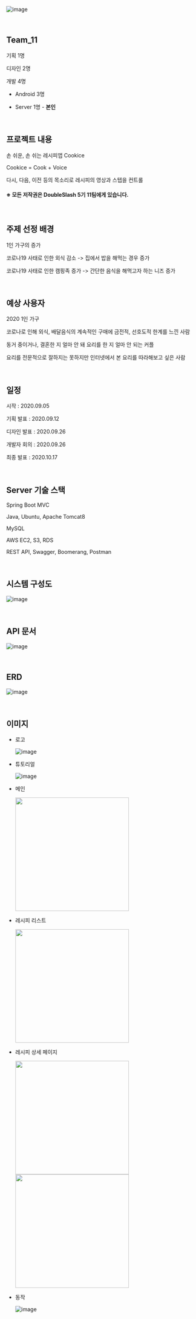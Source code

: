 
  ![image](https://user-images.githubusercontent.com/48934537/96716662-4cfa3480-13e0-11eb-8c98-f5975adea053.png)

<br>

## Team_11

기획 1명

디자인 2명
  
개발 4명

  * Android 3명
  
  * Server 1명 - **본인**
  
<br>  
  
## 프로젝트 내용

손 쉬운, 손 쉬는 레시피앱 Cookice
  
Cookice = Cook + Voice

다시, 다음, 이전 등의 목소리로 레시피의 영상과 스텝을 컨트롤

#### ※ 모든 저작권은 DoubleSlash 5기 11팀에게 있습니다.

<br>

## 주제 선정 배경

1인 가구의 증가
  
코로나19 사태로 인한 외식 감소 -> 집에서 밥을 해먹는 경우 증가
  
코로나19 사태로 인한 캠핑족 증가 -> 간단한 음식을 해먹고자 하는 니즈 증가

<br>

## 예상 사용자

2020 1인 가구
  
코로나로 인해 외식, 배달음식의 계속적인 구매에 금전적, 선호도적 한계를 느낀 사람

동거 중이거나, 결혼한 지 얼마 안 돼 요리를 한 지 얼마 안 되는 커플

요리를 전문적으로 잘하지는 못하지만 인터넷에서 본 요리를 따라해보고 싶은 사람  

<br>

## 일정

시작 : 2020.09.05
  
기획 발표 : 2020.09.12
  
디자인 발표 : 2020.09.26
  
개발자 회의 : 2020.09.26
  
최종 발표 : 2020.10.17

<br>

## Server 기술 스택

Spring Boot MVC

Java, Ubuntu, Apache Tomcat8

MySQL

AWS EC2, S3, RDS

REST API, Swagger, Boomerang, Postman

<br>

## 시스템 구성도

![image](https://user-images.githubusercontent.com/48934537/96720847-440c6180-13e6-11eb-960a-730dbf09a097.png)

<br>

## API 문서

![image](https://user-images.githubusercontent.com/48934537/96720034-360a1100-13e5-11eb-82e3-02a89890aa66.png)

<br>

## ERD

![image](https://user-images.githubusercontent.com/48934537/96719910-06f39f80-13e5-11eb-9c74-89d5399a64a1.png)

<br>

## 이미지

  * 로고
  
    ![image](https://user-images.githubusercontent.com/48934537/96720947-6b632e80-13e6-11eb-8637-83399c948ce1.png)
    
  * 튜토리얼
  
    ![image](https://user-images.githubusercontent.com/48934537/96721764-8f733f80-13e7-11eb-8bd9-282049291c04.png)

  * 메인
  
    <img src = "https://user-images.githubusercontent.com/48934537/96721539-3c00f180-13e7-11eb-85aa-53abce04ba30.png" width="300px">
    
  * 레시피 리스트
  
    <img src = "https://user-images.githubusercontent.com/48934537/96721863-aade4a80-13e7-11eb-9308-3fb63720f198.png" width="300px">
    
  * 레시피 상세 페이지
  
    <img src = "https://user-images.githubusercontent.com/48934537/96722407-4ec7f600-13e8-11eb-9271-f50b5ef85f89.png" width="300px">
    <img src = "https://user-images.githubusercontent.com/48934537/96722660-951d5500-13e8-11eb-8234-98ffc040c0ae.png" width="300px">
    
  * 동작
  
    ![image](https://user-images.githubusercontent.com/48934537/96722952-eb8a9380-13e8-11eb-9c34-503c8760d0fb.png)
